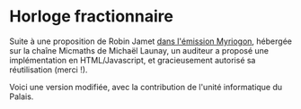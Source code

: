 # Horloge fractionnaire

Suite à une proposition de Robin Jamet [dans l'émission Myriogon](https://youtu.be/YL3i8VmHYw0?t=4249), hébergée sur la chaîne Micmaths de Michaël Launay, un auditeur a proposé une implémentation en HTML/Javascript, et gracieusement autorisé sa réutilisation (merci !).

Voici une version modifiée, avec la contribution de l'unité informatique du Palais.
